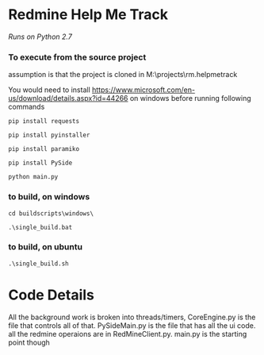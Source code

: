 #  Redmine Help Me Track 

*Runs on Python 2.7* 

### To execute from the source project

assumption is that the project is cloned in M:\projects\rm.helpmetrack

You would need to install https://www.microsoft.com/en-us/download/details.aspx?id=44266 on windows before running following commands

```
pip install requests

pip install pyinstaller

pip install paramiko

pip install PySide

python main.py

```

### to build, on windows 

```
cd buildscripts\windows\

.\single_build.bat

```

### to build, on ubuntu

```
.\single_build.sh

```




# Code Details
All the background work is broken into threads/timers, CoreEngine.py is the file that controls all of that.
PySideMain.py is the file that has all the ui code.
all the redmine operaions are in RedMineClient.py.
main.py is the starting point though